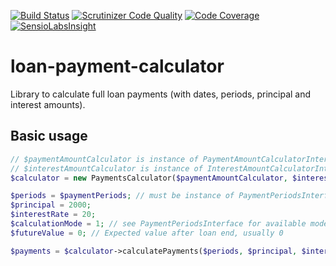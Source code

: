 [![Build Status](https://scrutinizer-ci.com/g/kaurikk/loan-payment-calculator/badges/build.png?b=master)](https://scrutinizer-ci.com/g/kaurikk/loan-payment-calculator/build-status/master) [![Scrutinizer Code Quality](https://scrutinizer-ci.com/g/kaurikk/loan-payment-calculator/badges/quality-score.png?b=master)](https://scrutinizer-ci.com/g/kaurikk/loan-payment-calculator/?branch=master) [![Code Coverage](https://scrutinizer-ci.com/g/kaurikk/loan-payment-calculator/badges/coverage.png?b=master)](https://scrutinizer-ci.com/g/kaurikk/loan-payment-calculator/?branch=master) [![SensioLabsInsight](https://insight.sensiolabs.com/projects/53e4aec7-ba0e-4099-b6ae-9565d8cd1045/mini.png)](https://insight.sensiolabs.com/projects/53e4aec7-ba0e-4099-b6ae-9565d8cd1045)


# loan-payment-calculator
Library to calculate full loan payments (with dates, periods, principal and interest amounts).

## Basic usage

```php
// $paymentAmountCalculator is instance of PaymentAmountCalculatorInterface
// $interestAmountCalculator is instance of InterestAmountCalculatorInterface
$calculator = new PaymentsCalculator($paymentAmountCalculator, $interestAmountCalculator);

$periods = $paymentPeriods; // must be instance of PaymentPeriodsInterface
$principal = 2000;
$interestRate = 20;
$calculationMode = 1; // see PaymentPeriodsInterface for available modes
$futureValue = 0; // Expected value after loan end, usually 0 

$payments = $calculator->calculatePayments($periods, $principal, $interestRate, $calculationMode, $futureValue);
```
